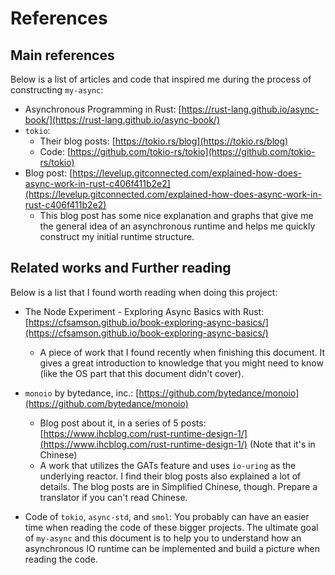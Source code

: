 # References

## Main references

Below is a list of articles and code that inspired me during the process of constructing
`my-async`:

- Asynchronous Programming in Rust: [https://rust-lang.github.io/async-book/](https://rust-lang.github.io/async-book/)
- `tokio`:
  - Their blog posts: [https://tokio.rs/blog](https://tokio.rs/blog)
  - Code: [https://github.com/tokio-rs/tokio](https://github.com/tokio-rs/tokio)
- Blog post: [https://levelup.gitconnected.com/explained-how-does-async-work-in-rust-c406f411b2e2](https://levelup.gitconnected.com/explained-how-does-async-work-in-rust-c406f411b2e2)
  - This blog post has some nice explanation and graphs that give me the general idea of an asynchronous runtime
    and helps me quickly construct my initial runtime structure.

## Related works and Further reading

Below is a list that I found worth reading when doing this project:

- The Node Experiment - Exploring Async Basics with Rust: [https://cfsamson.github.io/book-exploring-async-basics/](https://cfsamson.github.io/book-exploring-async-basics/)
  - A piece of work that I found recently when finishing this document. It gives a great introduction to
    knowledge that you might need to know (like the OS part that this document didn't cover).
- `monoio` by bytedance, inc.: [https://github.com/bytedance/monoio](https://github.com/bytedance/monoio)

  - Blog post about it, in a series of 5 posts: [https://www.ihcblog.com/rust-runtime-design-1/](https://www.ihcblog.com/rust-runtime-design-1/) (Note that it's in Chinese)
  - A work that utilizes the GATs feature and uses `io-uring` as the underlying reactor. I find their
    blog posts also explained a lot of details. The blog posts are in Simplified Chinese, though.
    Prepare a translator if you can't read Chinese.

- Code of `tokio`, `async-std`, and `smol`: You probably can have an easier time when reading the code
  of these bigger projects. The ultimate goal of `my-async` and this document
  is to help you to understand how an asynchronous IO runtime can be implemented and build a picture
  when reading the code.
